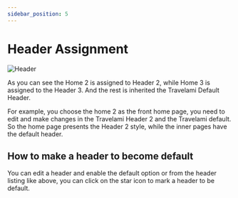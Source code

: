```yaml
---
sidebar_position: 5
---
```

# Header Assignment

![Header](./img/header-list.avif)

As you can see the Home 2 is assigned to Header 2, while Home 3 is assigned to the Header 3. And the rest is inherited the Travelami Default Header. 

For example, you choose the home 2 as the front home page, you need to edit and make changes in the Travelami Header 2 and the Travelami default. So the home page presents the Header 2 style, while the inner pages have the default header.

## How to make a header to become default

You can edit a header and enable the default option or from the header listing like above, you can click on the star icon to mark a header to be default. 


